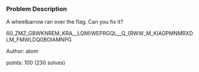 ### Problem Description

A wheelbarrow ran over the flag. Can you fix it?

60_ZMZ_GBWKNREM_KRA__LQM}WEPRGQL__Q_{RWW_M_KIAGPMNMRXDLM_FMWLDQ0BOIAMNPG

Author: atom

points: 100 (230 solves)
